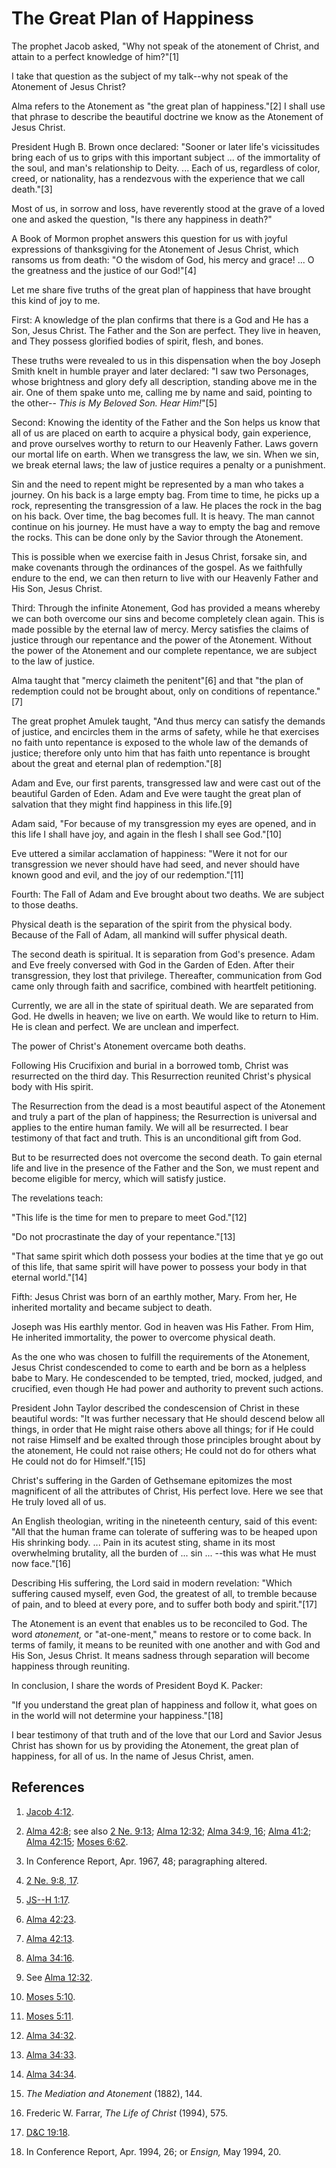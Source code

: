 # The Great Plan of Happiness

The prophet Jacob asked, "Why not speak of the atonement of Christ, and attain
to a perfect knowledge of him?"[1]

I take that question as the subject of my talk--why not speak of the Atonement
of Jesus Christ?

Alma refers to the Atonement as "the great plan of happiness."[2] I shall use
that phrase to describe the beautiful doctrine we know as the Atonement of
Jesus Christ.

President Hugh B. Brown once declared: "Sooner or later life's vicissitudes
bring each of us to grips with this important subject ... of the immortality of
the soul, and man's relationship to Deity. ... Each of us, regardless of color,
creed, or nationality, has a rendezvous with the experience that we call
death."[3]

Most of us, in sorrow and loss, have reverently stood at the grave of a loved
one and asked the question, "Is there any happiness in death?"

A Book of Mormon prophet answers this question for us with joyful expressions
of thanksgiving for the Atonement of Jesus Christ, which ransoms us from
death: "O the wisdom of God, his mercy and grace! ... O the greatness and the
justice of our God!"[4]

Let me share five truths of the great plan of happiness that have brought this
kind of joy to me.

First: A knowledge of the plan confirms that there is a God and He has a Son,
Jesus Christ. The Father and the Son are perfect. They live in heaven, and
They possess glorified bodies of spirit, flesh, and bones.

These truths were revealed to us in this dispensation when the boy Joseph
Smith knelt in humble prayer and later declared: "I saw two Personages, whose
brightness and glory defy all description, standing above me in the air. One
of them spake unto me, calling me by name and said, pointing to the other--
_This is My Beloved Son. Hear Him!_"[5]

Second: Knowing the identity of the Father and the Son helps us know that all
of us are placed on earth to acquire a physical body, gain experience, and
prove ourselves worthy to return to our Heavenly Father. Laws govern our
mortal life on earth. When we transgress the law, we sin. When we sin, we
break eternal laws; the law of justice requires a penalty or a punishment.

Sin and the need to repent might be represented by a man who takes a journey.
On his back is a large empty bag. From time to time, he picks up a rock,
representing the transgression of a law. He places the rock in the bag on his
back. Over time, the bag becomes full. It is heavy. The man cannot continue on
his journey. He must have a way to empty the bag and remove the rocks. This
can be done only by the Savior through the Atonement.

This is possible when we exercise faith in Jesus Christ, forsake sin, and make
covenants through the ordinances of the gospel. As we faithfully endure to the
end, we can then return to live with our Heavenly Father and His Son, Jesus
Christ.

Third: Through the infinite Atonement, God has provided a means whereby we can
both overcome our sins and become completely clean again. This is made
possible by the eternal law of mercy. Mercy satisfies the claims of justice
through our repentance and the power of the Atonement. Without the power of
the Atonement and our complete repentance, we are subject to the law of
justice.

Alma taught that "mercy claimeth the penitent"[6] and that "the plan of
redemption could not be brought about, only on conditions of repentance."[7]

The great prophet Amulek taught, "And thus mercy can satisfy the demands of
justice, and encircles them in the arms of safety, while he that exercises no
faith unto repentance is exposed to the whole law of the demands of justice;
therefore only unto him that has faith unto repentance is brought about the
great and eternal plan of redemption."[8]

Adam and Eve, our first parents, transgressed law and were cast out of the
beautiful Garden of Eden. Adam and Eve were taught the great plan of salvation
that they might find happiness in this life.[9]

Adam said, "For because of my transgression my eyes are opened, and in this
life I shall have joy, and again in the flesh I shall see God."[10]

Eve uttered a similar acclamation of happiness: "Were it not for our
transgression we never should have had seed, and never should have known good
and evil, and the joy of our redemption."[11]

Fourth: The Fall of Adam and Eve brought about two deaths. We are subject to
those deaths.

Physical death is the separation of the spirit from the physical body. Because
of the Fall of Adam, all mankind will suffer physical death.

The second death is spiritual. It is separation from God's presence. Adam and
Eve freely conversed with God in the Garden of Eden. After their
transgression, they lost that privilege. Thereafter, communication from God
came only through faith and sacrifice, combined with heartfelt petitioning.

Currently, we are all in the state of spiritual death. We are separated from
God. He dwells in heaven; we live on earth. We would like to return to Him. He
is clean and perfect. We are unclean and imperfect.

The power of Christ's Atonement overcame both deaths.

Following His Crucifixion and burial in a borrowed tomb, Christ was
resurrected on the third day. This Resurrection reunited Christ's physical
body with His spirit.

The Resurrection from the dead is a most beautiful aspect of the Atonement and
truly a part of the plan of happiness; the Resurrection is universal and
applies to the entire human family. We will all be resurrected. I bear
testimony of that fact and truth. This is an unconditional gift from God.

But to be resurrected does not overcome the second death. To gain eternal life
and live in the presence of the Father and the Son, we must repent and become
eligible for mercy, which will satisfy justice.

The revelations teach:

"This life is the time for men to prepare to meet God."[12]

"Do not procrastinate the day of your repentance."[13]

"That same spirit which doth possess your bodies at the time that ye go out of
this life, that same spirit will have power to possess your body in that
eternal world."[14]

Fifth: Jesus Christ was born of an earthly mother, Mary. From her, He
inherited mortality and became subject to death.

Joseph was His earthly mentor. God in heaven was His Father. From Him, He
inherited immortality, the power to overcome physical death.

As the one who was chosen to fulfill the requirements of the Atonement, Jesus
Christ condescended to come to earth and be born as a helpless babe to Mary.
He condescended to be tempted, tried, mocked, judged, and crucified, even
though He had power and authority to prevent such actions.

President John Taylor described the condescension of Christ in these beautiful
words: "It was further necessary that He should descend below all things, in
order that He might raise others above all things; for if He could not raise
Himself and be exalted through those principles brought about by the
atonement, He could not raise others; He could not do for others what He could
not do for Himself."[15]

Christ's suffering in the Garden of Gethsemane epitomizes the most magnificent
of all the attributes of Christ, His perfect love. Here we see that He truly
loved all of us.

An English theologian, writing in the nineteenth century, said of this event:
"All that the human frame can tolerate of suffering was to be heaped upon His
shrinking body. ... Pain in its acutest sting, shame in its most overwhelming
brutality, all the burden of ... sin ... --this was what He must now face."[16]

Describing His suffering, the Lord said in modern revelation: "Which suffering
caused myself, even God, the greatest of all, to tremble because of pain, and
to bleed at every pore, and to suffer both body and spirit."[17]

The Atonement is an event that enables us to be reconciled to God. The word
_atonement,_ or "at-one-ment," means to restore or to come back. In terms of
family, it means to be reunited with one another and with God and His Son,
Jesus Christ. It means sadness through separation will become happiness
through reuniting.

In conclusion, I share the words of President Boyd K. Packer:

"If you understand the great plan of happiness and follow it, what goes on in
the world will not determine your happiness."[18]

I bear testimony of that truth and of the love that our Lord and Savior Jesus
Christ has shown for us by providing the Atonement, the great plan of
happiness, for all of us. In the name of Jesus Christ, amen.

## References

  1.   [Jacob 4:12](https://www.lds.org/scriptures/bofm/jacob/4.12?lang=eng#11).

  2.   [Alma 42:8](https://www.lds.org/scriptures/bofm/alma/42.8?lang=eng#7); see also [2 Ne. 9:13](https://www.lds.org/scriptures/bofm/2-ne/9.13?lang=eng#12); [Alma 12:32](https://www.lds.org/scriptures/bofm/alma/12.32?lang=eng#31); [Alma 34:9, 16](https://www.lds.org/scriptures/bofm/alma/34.9%2C16?lang=eng#8); [Alma 41:2](https://www.lds.org/scriptures/bofm/alma/41.2?lang=eng#1); [Alma 42:15](https://www.lds.org/scriptures/bofm/alma/42.15?lang=eng#14); [Moses 6:62](https://www.lds.org/scriptures/pgp/moses/6.62?lang=eng#61).

  3.  In Conference Report, Apr. 1967, 48; paragraphing altered.

  4.   [2 Ne. 9:8, 17](https://www.lds.org/scriptures/bofm/2-ne/9.8%2C17?lang=eng#7).

  5.   [JS--H 1:17](https://www.lds.org/scriptures/pgp/js-h/1.17?lang=eng#16).

  6.   [Alma 42:23](https://www.lds.org/scriptures/bofm/alma/42.23?lang=eng#22).

  7.   [Alma 42:13](https://www.lds.org/scriptures/bofm/alma/42.13?lang=eng#12).

  8.   [Alma 34:16](https://www.lds.org/scriptures/bofm/alma/34.16?lang=eng#15).

  9.  See [Alma 12:32](https://www.lds.org/scriptures/bofm/alma/12.32?lang=eng#31).

  10.   [Moses 5:10](https://www.lds.org/scriptures/pgp/moses/5.10?lang=eng#9).

  11.   [Moses 5:11](https://www.lds.org/scriptures/pgp/moses/5.11?lang=eng#10).

  12.   [Alma 34:32](https://www.lds.org/scriptures/bofm/alma/34.32?lang=eng#31).

  13.   [Alma 34:33](https://www.lds.org/scriptures/bofm/alma/34.33?lang=eng#32).

  14.   [Alma 34:34](https://www.lds.org/scriptures/bofm/alma/34.34?lang=eng#33).

  15.   _The Mediation and Atonement_ (1882), 144.

  16.  Frederic W. Farrar, _The Life of Christ_ (1994), 575.

  17.   [D&amp;C 19:18](https://www.lds.org/scriptures/dc-testament/dc/19.18?lang=eng#17).

  18.  In Conference Report, Apr. 1994, 26; or _Ensign,_ May 1994, 20.

